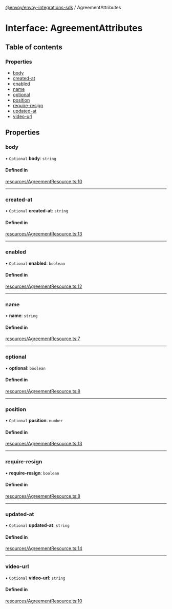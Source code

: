 [@envoy/envoy-integrations-sdk](../README.md) / AgreementAttributes

# Interface: AgreementAttributes

## Table of contents

### Properties

- [body](agreementattributes.md#body)
- [created-at](agreementattributes.md#created-at)
- [enabled](agreementattributes.md#enabled)
- [name](agreementattributes.md#name)
- [optional](agreementattributes.md#optional)
- [position](agreementattributes.md#position)
- [require-resign](agreementattributes.md#require-resign)
- [updated-at](agreementattributes.md#updated-at)
- [video-url](agreementattributes.md#video-url)

## Properties

### body

• `Optional` **body**: `string`

#### Defined in

[resources/AgreementResource.ts:10](https://github.com/envoy/envoy-integrations-sdk-nodejs/blob/6f08a82/src/resources/AgreementResource.ts#L10)

___

### created-at

• `Optional` **created-at**: `string`

#### Defined in

[resources/AgreementResource.ts:13](https://github.com/envoy/envoy-integrations-sdk-nodejs/blob/6f08a82/src/resources/AgreementResource.ts#L13)

___

### enabled

• `Optional` **enabled**: `boolean`

#### Defined in

[resources/AgreementResource.ts:12](https://github.com/envoy/envoy-integrations-sdk-nodejs/blob/6f08a82/src/resources/AgreementResource.ts#L12)

___

### name

• **name**: `string`

#### Defined in

[resources/AgreementResource.ts:7](https://github.com/envoy/envoy-integrations-sdk-nodejs/blob/6f08a82/src/resources/AgreementResource.ts#L7)

___

### optional

• **optional**: `boolean`

#### Defined in

[resources/AgreementResource.ts:8](https://github.com/envoy/envoy-integrations-sdk-nodejs/blob/6f08a82/src/resources/AgreementResource.ts#L8)

___

### position

• `Optional` **position**: `number`

#### Defined in

[resources/AgreementResource.ts:13](https://github.com/envoy/envoy-integrations-sdk-nodejs/blob/6f08a82/src/resources/AgreementResource.ts#L13)

___

### require-resign

• **require-resign**: `boolean`

#### Defined in

[resources/AgreementResource.ts:8](https://github.com/envoy/envoy-integrations-sdk-nodejs/blob/6f08a82/src/resources/AgreementResource.ts#L8)

___

### updated-at

• `Optional` **updated-at**: `string`

#### Defined in

[resources/AgreementResource.ts:14](https://github.com/envoy/envoy-integrations-sdk-nodejs/blob/6f08a82/src/resources/AgreementResource.ts#L14)

___

### video-url

• `Optional` **video-url**: `string`

#### Defined in

[resources/AgreementResource.ts:10](https://github.com/envoy/envoy-integrations-sdk-nodejs/blob/6f08a82/src/resources/AgreementResource.ts#L10)
